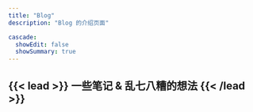 ```yaml
---
title: "Blog"
description: "Blog 的介绍页面"

cascade:
  showEdit: false
  showSummary: true
---
```


{{< lead >}}
一些笔记 & 乱七八糟的想法
{{< /lead >}}
---
